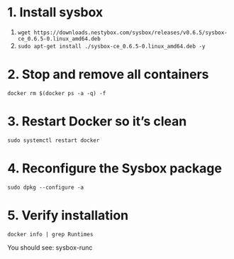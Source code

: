 # 1. Install sysbox
1. `wget https://downloads.nestybox.com/sysbox/releases/v0.6.5/sysbox-ce_0.6.5-0.linux_amd64.deb`
2. `sudo apt-get install ./sysbox-ce_0.6.5-0.linux_amd64.deb -y`

# 2. Stop and remove all containers
`docker rm $(docker ps -a -q) -f`

# 3. Restart Docker so it’s clean
`sudo systemctl restart docker`

# 4. Reconfigure the Sysbox package
`sudo dpkg --configure -a`

# 5. Verify installation
`docker info | grep Runtimes`

You should see: sysbox-runc